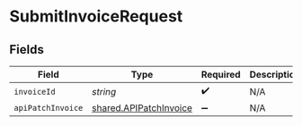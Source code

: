 # SubmitInvoiceRequest


## Fields

| Field                                                            | Type                                                             | Required                                                         | Description                                                      |
| ---------------------------------------------------------------- | ---------------------------------------------------------------- | ---------------------------------------------------------------- | ---------------------------------------------------------------- |
| `invoiceId`                                                      | *string*                                                         | :heavy_check_mark:                                               | N/A                                                              |
| `apiPatchInvoice`                                                | [shared.APIPatchInvoice](../../models/shared/apipatchinvoice.md) | :heavy_minus_sign:                                               | N/A                                                              |